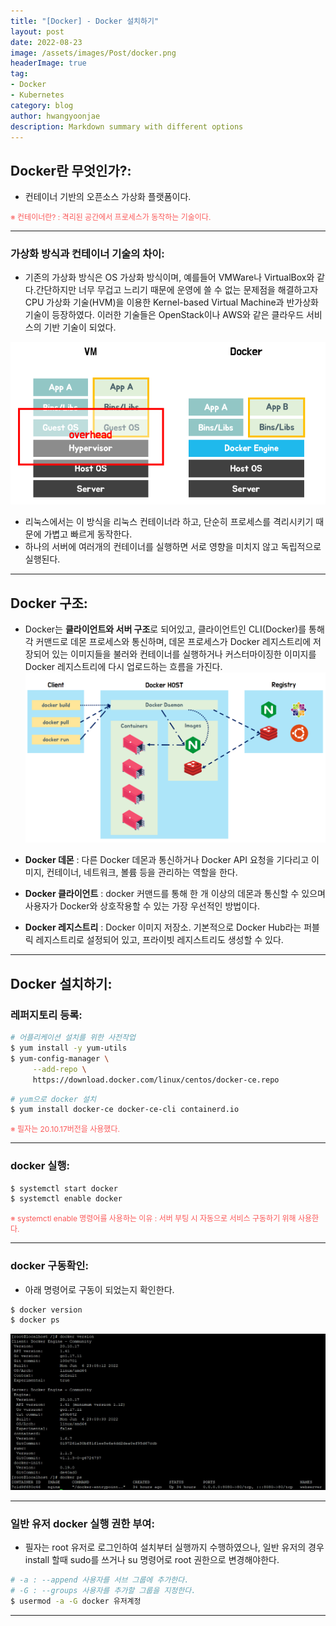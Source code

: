 ```yaml
---
title: "[Docker] - Docker 설치하기"
layout: post
date: 2022-08-23
image: /assets/images/Post/docker.png
headerImage: true
tag:
- Docker
- Kubernetes
category: blog
author: hwangyoonjae
description: Markdown summary with different options
---
```


## Docker란 무엇인가?:
- 컨테이너 기반의 오픈소스 가상화 플랫폼이다.

<span style="color:#FA5858; font-size:12px">※ 컨테이너란? : 격리된 공간에서 프로세스가 동작하는 기술이다.</span>

* * *

### 가상화 방식과 컨테이너 기술의 차이:
- 기존의 가상화 방식은 OS 가상화 방식이며, 예를들어 VMWare나 VirtualBox와 같다.간단하지만 너무 무겁고 느리기 때문에 운영에 쓸 수 없는 문제점을 해결하고자 CPU 가상화 기술(HVM)을 이용한 Kernel-based Virtual Machine과 반가상화 기술이 등장하였다.
이러한 기술들은 OpenStack이나 AWS와 같은 클라우드 서비스의 기반 기술이 되었다.

[![텍스트](/assets/images/Linux/%EA%B0%80%EC%83%81%ED%99%94vs%EC%BB%A8%ED%85%8C%EC%9D%B4%EB%84%88%20%EC%B0%A8%EC%9D%B4.PNG)](/assets/images/Linux/%EA%B0%80%EC%83%81%ED%99%94vs%EC%BB%A8%ED%85%8C%EC%9D%B4%EB%84%88%20%EC%B0%A8%EC%9D%B4.PNG)

- 리눅스에서는 이 방식을 리눅스 컨테이너라 하고, 단순히 프로세스를 격리시키기 때문에 가볍고 빠르게 동작한다.
- 하나의 서버에 여러개의 컨테이너를 실행하면 서로 영향을 미치지 않고 독립적으로 실행된다.

* * *

## Docker 구조:
- Docker는 **클라이언트와 서버 구조**로 되어있고, 클라이언트인 CLI(Docker)를 통해 각 커맨드로 데몬 프로세스와 통신하며, 데몬 프로세스가 Docker 레지스트리에 저장되어 있는 이미지들을 불러와 컨테이너를 실행하거나 커스터마이징한 이미지를 Docker 레지스트리에 다시 업로드하는 흐름을 가진다.
[![텍스트](/assets/images/Linux/docker%20%EA%B5%AC%EC%A1%B0.PNG)](/assets/images/Linux/docker%20%EA%B5%AC%EC%A1%B0.PNG)

- **Docker 데몬** : 다른 Docker 데몬과 통신하거나 Docker API 요청을 기다리고 이미지, 컨테이너, 네트워크, 볼륨 등을 관리하는 역할을 한다. 
- **Docker 클라이언트** : docker 커맨드를 통해 한 개 이상의 데몬과 통신할 수 있으며 사용자가 Docker와 상호작용할 수 있는 가장 우선적인 방법이다.
- **Docker 레지스트리** : Docker 이미지 저장소. 기본적으로 Docker Hub라는 퍼블릭 레지스트리로 설정되어 있고, 프라이빗 레지스트리도 생성할 수 있다.

* * *

## Docker 설치하기:
### 레퍼지토리 등록:
```bash
# 어플리케이션 설치를 위한 사전작업
$ yum install -y yum-utils
$ yum-config-manager \
     --add-repo \
     https://download.docker.com/linux/centos/docker-ce.repo
```
```bash
# yum으로 docker 설치
$ yum install docker-ce docker-ce-cli containerd.io
```

<span style="color:#FA5858; font-size:12px">※ 필자는 20.10.17버전을 사용했다.</span>

* * *

### docker 실행:
```bash
$ systemctl start docker
$ systemctl enable docker
```

<span style="color:#FA5858; font-size:12px">※ systemctl enable 명령어를 사용하는 이유 : 서버 부팅 시 자동으로 서비스 구동하기 위해 사용한다.</span>

* * *

### docker 구동확인:
- 아래 명령어로 구동이 되었는지 확인한다.
```bash
$ docker version
$ docker ps
```

[![텍스트](/assets/images/Linux/docker%20%EA%B5%AC%EB%8F%99%ED%99%95%EC%9D%B8.PNG)](/assets/images/Linux/docker%20%EA%B5%AC%EB%8F%99%ED%99%95%EC%9D%B8.PNG)

* * *

### 일반 유저 docker 실행 권한 부여:
- 필자는 root 유저로 로그인하여 설치부터 실행까지 수행하였으나, 일반 유저의 경우 install 할때 sudo를 쓰거나 su 명령어로 root 권한으로 변경해야한다. 
```bash
# -a : --append 사용자를 서브 그룹에 추가한다.
# -G : --groups 사용자를 추가할 그룹을 지정한다.
$ usermod -a -G docker 유저계정
```

* * *